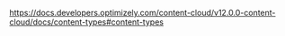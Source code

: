 https://docs.developers.optimizely.com/content-cloud/v12.0.0-content-cloud/docs/content-types#content-types